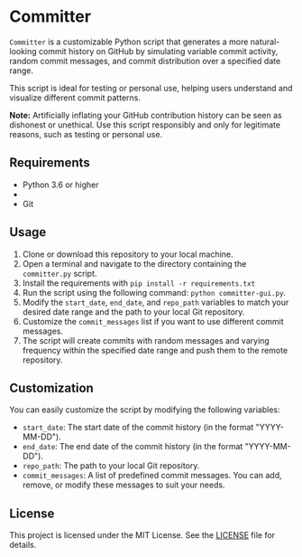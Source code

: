 # Committer

`Committer` is a customizable Python script that generates a more natural-looking commit history on GitHub by simulating variable commit activity, random commit messages, and commit distribution over a specified date range. 

This script is ideal for testing or personal use, helping users understand and visualize different commit patterns.

**Note:** Artificially inflating your GitHub contribution history can be seen as dishonest or unethical. Use this script responsibly and only for legitimate reasons, such as testing or personal use.

## Requirements

- Python 3.6 or higher
- 
- Git

## Usage

1. Clone or download this repository to your local machine.
2. Open a terminal and navigate to the directory containing the `committer.py` script.
3. Install the requirements with `pip install -r requirements.txt`
4. Run the script using the following command: `python committer-gui.py`.
5. Modify the `start_date`, `end_date`, and `repo_path` variables to match your desired date range and the path to your local Git repository.
6. Customize the `commit_messages` list if you want to use different commit messages.
7. The script will create commits with random messages and varying frequency within the specified date range and push them to the remote repository.

## Customization

You can easily customize the script by modifying the following variables:

- `start_date`: The start date of the commit history (in the format "YYYY-MM-DD").
- `end_date`: The end date of the commit history (in the format "YYYY-MM-DD").
- `repo_path`: The path to your local Git repository.
- `commit_messages`: A list of predefined commit messages. You can add, remove, or modify these messages to suit your needs.

## License

This project is licensed under the MIT License. See the [LICENSE](LICENSE) file for details.
